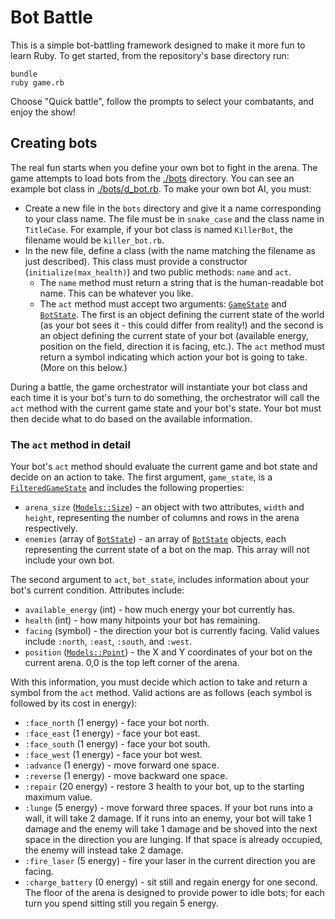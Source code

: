 # Bot Battle

This is a simple bot-battling framework designed to make it more fun to learn Ruby. To get started, from the repository's base directory run:

```
bundle
ruby game.rb
```

Choose "Quick battle", follow the prompts to select your combatants, and enjoy the show!

## Creating bots

The real fun starts when you define your own bot to fight in the arena. The game attempts to load bots from the [./bots](./bots) directory. You can see an example bot class in [./bots/d_bot.rb](./bots/d_bot.rb). To make your own bot AI, you must:

* Create a new file in the `bots` directory and give it a name corresponding to your class name. The file must be in `snake_case` and the class name in `TitleCase`. For example, if your bot class is named `KillerBot`, the filename would be `killer_bot.rb`.
* In the new file, define a class (with the name matching the filename as just described). This class must provide a constructor (`initialize(max_health)`) and two public methods: `name` and `act`.
  * The `name` method must return a string that is the human-readable bot name. This can be whatever you like.
  * The `act` method must accept two arguments: [`GameState`](./lib/models/game_state.rb) and [`BotState`](./lib/models/bot_state.rb). The first is an object defining the current state of the world (as your bot sees it - this could differ from reality!) and the second is an object defining the current state of your bot (available energy, position on the field, direction it is facing, etc.). The `act` method must return a symbol indicating which action your bot is going to take. (More on this below.)

During a battle, the game orchestrator will instantiate your bot class and each time it is your bot's turn to do something, the orchestrator will call the `act` method with the current game state and your bot's state. Your bot must then decide what to do based on the available information.

### The `act` method in detail

Your bot's `act` method should evaluate the current game and bot state and decide on an action to take. The first argument, `game_state`, is a [`FilteredGameState`](./lib/models/filtered_game_state.rb) and includes the following properties:

* `arena_size` ([`Models::Size`](./lib/models/size.rb)) - an object with two attributes, `width` and `height`, representing the number of columns and rows in the arena respectively.
* `enemies` (array of [`BotState`](./lib/models/bot_state.rb)) - an array of [`BotState`](./lib/models/bot_state.rb) objects, each representing the current state of a bot on the map. This array will not include your own bot.

The second argument to `act`, `bot_state`, includes information about your bot's current condition. Attributes include:

* `available_energy` (int) - how much energy your bot currently has.
* `health` (int) - how many hitpoints your bot has remaining.
* `facing` (symbol) - the direction your bot is currently facing. Valid values include `:north`, `:east`, `:south`, and `:west`.
* `position` ([`Models::Point`](./lib/models/point.rb)) - the X and Y coordinates of your bot on the current arena. 0,0 is the top left corner of the arena.

With this information, you must decide which action to take and return a symbol from the `act` method. Valid actions are as follows (each symbol is followed by its cost in energy):

* `:face_north` (1 energy) - face your bot north.
* `:face_east` (1 energy) - face your bot east.
* `:face_south` (1 energy) - face your bot south.
* `:face_west` (1 energy) - face your bot west.
* `:advance` (1 energy) - move forward one space.
* `:reverse` (1 energy) - move backward one space.
* `:repair` (20 energy) - restore 3 health to your bot, up to the starting maximum value.
* `:lunge` (5 energy) - move forward three spaces. If your bot runs into a wall, it will take 2 damage. If it runs into an enemy, your bot will take 1 damage and the enemy will take 1 damage and be shoved into the next space in the direction you are lunging. If that space is already occupied, the enemy will instead take 2 damage.
* `:fire_laser` (5 energy) - fire your laser in the current direction you are facing.
* `:charge_battery` (0 energy) - sit still and regain energy for one second. The floor of the arena is designed to provide power to idle bots; for each turn you spend sitting still you regain 5 energy.